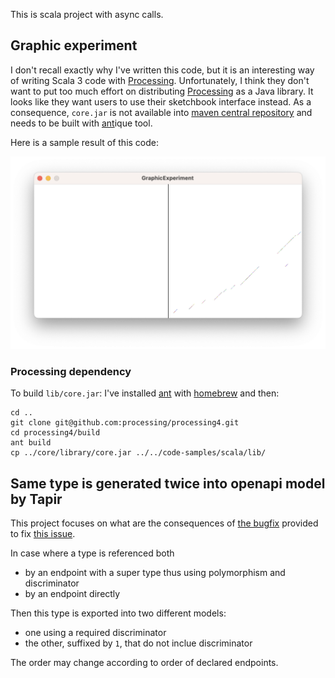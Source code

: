 This is scala project with async calls.

## Graphic experiment

I don't recall exactly why I've written this code, but it is an interesting way of writing Scala 3 code with
[Processing]. Unfortunately, I think they don't want to put too much effort on distributing [Processing] as a Java
library. It looks like they want users to use their sketchbook interface instead. As a consequence, `core.jar` is not
available into [maven central repository] and needs to be built with [ant]ique tool.

Here is a sample result of this code:

![GraphicExperiment running result](assets/GraphicExperiment.png)

### Processing dependency

To build `lib/core.jar`: I've installed [ant] with [homebrew] and then:

```shell
cd ..
git clone git@github.com:processing/processing4.git
cd processing4/build
ant build
cp ../core/library/core.jar ../../code-samples/scala/lib/
```

## Same type is generated twice into openapi model by Tapir

This project focuses on what are the consequences of [the bugfix][tapir bugfix] provided to fix [this issue][tapir issue].

In case where a type is referenced both
- by an endpoint with a super type thus using polymorphism and discriminator
- by an endpoint directly

Then this type is exported into two different models:
- one using a required discriminator
- the other, suffixed by `1`, that do not inclue discriminator

The order may change according to order of declared endpoints.

[ant]: https://ant.apache.org "Web site of the Apache Ant project"
[maven central repository]: https://central.sonatype.com
[homebrew]: https://brew.sh "Web site of Homebrew: The Missing Package Manager for macOS (or Linux)"
[tapir bugfix]: https://github.com/softwaremill/tapir/pull/2376
[tapir issue]: https://github.com/softwaremill/tapir/issues/2358
[Processing]: https://processing.org "Web site of Processing: a flexible software sketchbook and a language for learning how to code."

